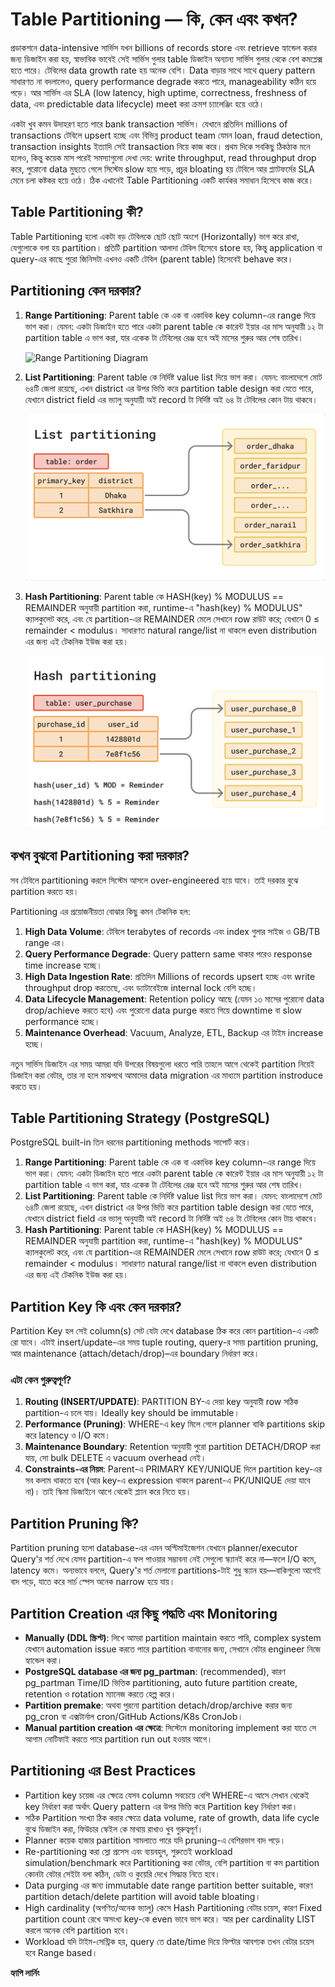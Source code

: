 # Table Partitioning — কি, কেন এবং কখন?

প্রডাকশনে data-intensive সার্ভিস যখন billions of records store এবং retrieve হ্যান্ডেল করার জন্য ডিজাইন করা হয়, স্বাভাবিক ভাবেই সেই সার্ভিস গুলার table ডিজাইন অন্যান্য সার্ভিস গুলার থেকে বেশ কমপ্লেক্স হতে পারে। টেবিলের data growth rate হয় অনেক বেশি। Data বাড়ার সাথে সাথে query pattern সাধারণত না বদলালেও, query performance degrade করতে পারে, manageability কঠিন হয়ে পড়ে। আর সার্ভিস এর SLA (low latency, high uptime, correctness, freshness of data, এবং predictable data lifecycle) meet করা ক্রমশ চ্যালেঞ্জিং হয়ে ওঠে।

একটা খুব কমন উদাহরণ হতে পারে bank transaction সার্ভিস। যেখানে প্রতিদিন millions of transactions টেবিলে upsert হচ্ছে এবং বিভিন্ন product team যেমন loan, fraud detection, transaction insights ইত্যাদি সেই transaction নিয়ে কাজ করে। প্রথম দিকে সবকিছু ঠিকঠাক মনে হলেও, কিন্তু কয়েক মাস পরেই সমস্যাগুলো দেখা দেয়: write throughput, read throughput drop করে, পুরোনো data মুছতে গেলে সিস্টেম slow হয়ে পড়ে, প্রচুর bloating হয় টেবিলে আর প্ল্যাটফর্মের SLA মেনে চলা কষ্টকর হয়ে ওঠে। ঠিক এখানেই Table Partitioning একটি কার্যকর সমাধান হিসেবে কাজ করে।

## Table Partitioning কী?

Table Partitioning হলো একটা বড় টেবিলকে ছোট ছোট অংশে (Horizontally) ভাগ করে রাখা, যেগুলোকে বলা হয় partition। প্রতিটি partition আলাদা টেবিল হিসেবে store হয়, কিন্তু application বা query-এর কাছে পুরো জিনিসটা এখনও একটি টেবিল (parent table) হিসেবেই behave করে।

## Partitioning কেন দরকার?

1. **Range Partitioning**: Parent table কে এক বা একাধিক key column-এর range দিয়ে ভাগ করা। যেমন: একটা ডিজাইন হতে পারে একটা parent table কে কারেন্ট ইয়ার এর মাস অনুযায়ী ১২ টা partition table এ ভাগ করা, যার একেক টা টেবিলের রেঞ্জ হবে অই মাসের শুরুর আর শেষ তারিখ।

   ![Range Partitioning Diagram](images/1.png)

2. **List Partitioning**: Parent table কে নির্দিষ্ট value list দিয়ে ভাগ করা। যেমন: বাংলাদেশে মোট ৬৪টি জেলা রয়েছে, এখন district এর উপর ভিত্তি করে partition table design করা যেতে পারে, যেখানে district field এর ভ্যালু অনুযায়ী অই record টা নির্দিষ্ট অই ৬৪ টা টেবিলের কোন টায় থাকবে।

   ![List Partitioning Example](images/2.png)

3. **Hash Partitioning**: Parent table কে HASH(key) % MODULUS == REMAINDER অনুযায়ী partition করা, runtime-এ "hash(key) % MODULUS" ক্যালকুলেট করে, এবং যে partition-এর REMAINDER মেলে সেখানে row রাউট করে; যেখানে 0 ≤ remainder < modulus। সাধারণত natural range/list না থাকলে even distribution এর জন্য এই টেকনিক ইউজ করা হয়।

   ![Hash Partitioning Flow](images/3.png)
   
## কখন বুঝবো Partitioning করা দরকার?

সব টেবিলে partitioning করলে সিস্টেম আসলে over-engineered হয়ে যাবে। তাই দরকার বুঝে partition করতে হয়।

Partitioning এর প্রয়োজনীয়তা বোঝার কিছু কমন টেকনিক হল:

1. **High Data Volume**: টেবিলে terabytes of records এবং index গুলার সাইজ ও GB/TB range এর।
2. **Query Performance Degrade**: Query pattern same থাকার পরেও response time increase হচ্ছে।
3. **High Data Ingestion Rate**: প্রতিদিন Millions of records upsert হচ্ছে এবং write throughput drop করতেছে, এবং ড্যাটাবেইজে internal lock বেশি হচ্ছে।
4. **Data Lifecycle Management**: Retention policy আছে (যেমন ১৩ মাসের পুরোনো data drop/achieve করতে হবে) এবং পুরোনো data purge করতে গিয়ে downtime বা slow performance হচ্ছে।
5. **Maintenance Overhead**: Vacuum, Analyze, ETL, Backup এর টাইম increase হচ্ছে।

নতুন সার্ভিস ডিজাইন এর সময় আমরা যদি উপরের বিষয়গুলো ধরতে পারি তাহলে আগে থেকেই partition নিয়েই ডিজাইন করা বেটার, তার না হলে মাঝপথে আমাদের data migration এর মাধ্যমে partition instroduce করতে হয়।

## Table Partitioning Strategy (PostgreSQL)

PostgreSQL built-in তিন ধরনের partitioning methods সাপোর্ট করে।

1. **Range Partitioning**: Parent table কে এক বা একাধিক key column-এর range দিয়ে ভাগ করা। যেমন: একটা ডিজাইন হতে পারে একটা parent table কে কারেন্ট ইয়ার এর মাস অনুযায়ী ১২ টা partition table এ ভাগ করা, যার একেক টা টেবিলের রেঞ্জ হবে অই মাসের শুরুর আর শেষ তারিখ।
2. **List Partitioning**: Parent table কে নির্দিষ্ট value list দিয়ে ভাগ করা। যেমন: বাংলাদেশে মোট ৬৪টি জেলা রয়েছে, এখন district এর উপর ভিত্তি করে partition table design করা যেতে পারে, যেখানে district field এর ভ্যালু অনুযায়ী অই record টা নির্দিষ্ট অই ৬৪ টা টেবিলের কোন টায় থাকবে।
3. **Hash Partitioning**: Parent table কে HASH(key) % MODULUS == REMAINDER অনুযায়ী partition করা, runtime-এ "hash(key) % MODULUS" ক্যালকুলেট করে, এবং যে partition-এর REMAINDER মেলে সেখানে row রাউট করে; যেখানে 0 ≤ remainder < modulus। সাধারণত natural range/list না থাকলে even distribution এর জন্য এই টেকনিক ইউজ করা হয়।

## Partition Key কি এবং কেন দরকার?

Partition Key হল সেই column(s) সেট যেটা দেখে database ঠিক করে কোন partition-এ একটি রো যাবে। এটাই insert/update-এর সময় tuple routing, query-র সময় partition pruning, আর maintenance (attach/detach/drop)–এর boundary নির্ধারণ করে।

### এটা কেন গুরুত্বপূর্ণ?

1. **Routing (INSERT/UPDATE)**: PARTITION BY-এ দেয়া key অনুযায়ী row সঠিক partition-এ চলে যায়। Ideally key should be immutable।
2. **Performance (Pruning)**: WHERE-এ key মিলে গেলে planner বাকি partitions skip করে latency ও I/O কমে।
3. **Maintenance Boundary**: Retention অনুযায়ী পুরো partition DETACH/DROP করা যায়, সো bulk DELETE এ vacuum overhead নেই।
4. **Constraints-এর নিয়ম**: Parent-এ PRIMARY KEY/UNIQUE দিলে partition key-এর সব কলাম থাকতে হবে (আর key-এ expression থাকলে parent-এ PK/UNIQUE দেয়া যাবে না)। তাই স্কিমা ডিজাইনে আগে থেকেই প্ল্যান করে নিতে হয়।

## Partition Pruning কি?

Partition pruning হলো database-এর এমন অপ্টিমাইজেশন যেখানে planner/executor Query'র শর্ত দেখে যেসব partition-এ ফল পাওয়ার সম্ভাবনা নেই সেগুলো স্ক্যানই করে না—ফলে I/O কমে, latency কমে। অন্যভাবে বললে, Query'র শর্ত মেলানো partitions-টাই শুধু স্ক্যান হয়—বাকিগুলো আগেই বাদ পড়ে, যাতে করে সার্চ স্পেস অনেক narrow হয়ে যায়।

## Partition Creation এর কিছু পদ্ধতি এবং Monitoring

- **Manually (DDL স্ক্রিপ্ট)**: লিখে আমরা partition maintain করতে পারি, complex system যেখানে automation issue করতে পারে partition বানানোর জন্য, সেখানে বেটার engineer নিজে হ্যান্ডেল করা।
- **PostgreSQL database এর জন্য pg_partman**: (recommended), কারণ pg_partman Time/ID ভিত্তিক partitioning, auto future partition create, retention ও rotation ম্যানেজ করতে হেল্প করে।
- **Partition premake**: অথবা পুরনো partition detach/drop/archive করার জন্য pg_cron বা এক্সটার্নাল cron/GitHub Actions/K8s CronJob।
- **Manual partition creation এর ক্ষেত্রে**: সিস্টেমে monitoring implement করা যাতে সে আগাম নোটিফাই করতে পারে partition run out হওয়ার আগে।

## Partitioning এর Best Practices

- Partition key চয়েজ এর ক্ষেত্রে যেসব column সবচেয়ে বেশি WHERE-এ আসে সেখান থেকেই key নির্ধারণ করা অর্থাৎ Query pattern এর উপর ভিত্তি করে Partition key নির্ধারণ করা।
- সঠিক Partition সংখ্যা ঠিক করার ক্ষেত্রে data volume, rate of growth, data life cycle বুঝে ডিজাইন করা, ফিউচার স্কেইল কে মাথায় রাখাও খুব গুরুত্বপূর্ণ।
- Planner কয়েক হাজার partition সামলাতে পারে যদি pruning-এ বেশিরভাগ বাদ পড়ে।
- Re-partitioning করা স্লো প্রসেস এবং ব্যয়বহুল, শুরুতেই workload simulation/benchmark করে Partitioning করা বেটার, বেশি partition বা কম partition কোনটা বেটার সেইটা বলা কঠিন, ডেটা ও কুয়েরি দেখে সিদ্ধান্ত নিতে হবে।
- Data purging এর জন্য immutable date range partition better suitable, কারণ partition detach/delete partition will avoid table bloating।
- High cardinality (অগণিত/অনেক ভ্যালু) কেসে Hash Partitioning বেটার চয়েস, কারণ Fixed partition count রেখে অসংখ্য key-কে even ভাবে ভাগ করে। আর per cardinality LIST করলে অনেক বেশি partition হবে।
- Workload যদি টাইম-সেন্ট্রিক হয়, query তে date/time দিয়ে ফিল্টার আবশ্যক তখন বেটার চয়েস হবে Range based।

**হ্যাপি লার্নিং**
